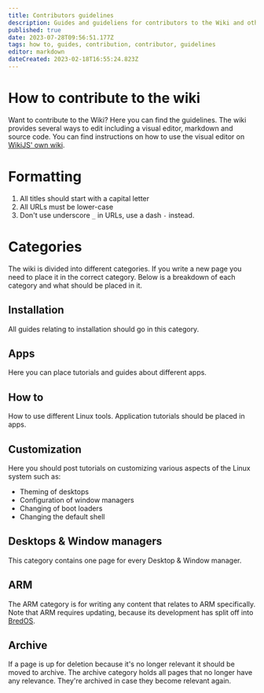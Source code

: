 ```yaml
---
title: Contributors guidelines
description: Guides and guideliens for contributors to the Wiki and other RebornOS projects.
published: true
date: 2023-07-28T09:56:51.177Z
tags: how to, guides, contribution, contributor, guidelines
editor: markdown
dateCreated: 2023-02-18T16:55:24.823Z
---
```


# How to contribute to the wiki
Want to contribute to the Wiki? Here you can find the guidelines.
The wiki provides several ways to edit including a visual editor, markdown and source code.
You can find instructions on how to use the visual editor on [WikiJS' own wiki](https://docs.requarks.io/#user-guide).
# Formatting
1. All titles should start with a capital letter
2. All URLs must be lower-case
3. Don't use underscore `_` in URLs, use a dash `-` instead.
# Categories
The wiki is divided into different categories. If you write a new page you need to place it in the correct category.
Below is a breakdown of each category and what should be placed in it.
## Installation
All guides relating to installation should go in this category.
## Apps
Here you can place tutorials and guides about different apps.
## How to
How to use different Linux tools. Application tutorials should be placed in apps.
## Customization
Here you should post tutorials on customizing various aspects of the Linux system such as:
- Theming of desktops
- Configuration of window managers
- Changing of boot loaders
- Changing the default shell
## Desktops & Window managers
This category contains one page for every Desktop & Window manager. 
## ARM
The ARM category is for writing any content that relates to ARM specifically. Note that ARM requires updating, because its development has split off into [BredOS](https://bredos.org/).
## Archive
If a page is up for deletion because it's no longer relevant it should be moved to archive.
The archive category holds all pages that no longer have any relevance. They're archived in case they become relevant again.